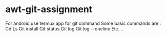 # awt-git-assignment
For android use termux app for git command
Some basic commands are : 
Cd
Ls
Git install
Git status
Git log
Git log --oneline
Etc.... 
